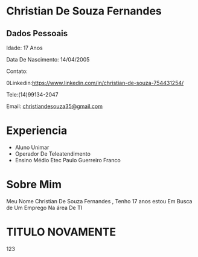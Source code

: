 # Christian De Souza Fernandes
 
 ## Dados Pessoais 

Idade: 17 Anos

Data De Nascimento: 14/04/2005

Contato:

0Linkedin:https://www.linkedin.com/in/christian-de-souza-754431254/

Tele:(14)99134-2047

Email: christiandesouza35@gmail.com

# Experiencia

- Aluno Unimar
- Operador De Teleatendimento
- Ensino Médio Etec Paulo Guerreiro Franco

# Sobre Mim
Meu Nome Christian De Souza Fernandes , Tenho 17 anos estou Em Busca de Um Emprego Na área De TI

# TITULO NOVAMENTE
123
